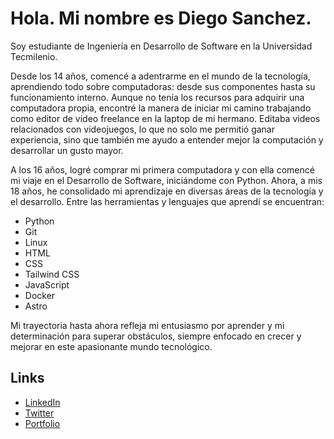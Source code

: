# Hola. Mi nombre es Diego Sanchez.

Soy estudiante de Ingeniería en Desarrollo de Software en la Universidad Tecmilenio.

Desde los 14 años, comencé a adentrarme en el mundo de la tecnología, aprendiendo todo sobre computadoras: desde sus componentes hasta su funcionamiento interno. Aunque no tenía los recursos para adquirir una computadora propia, encontré la manera de iniciar mi camino trabajando como editor de video freelance en la laptop de mi hermano. Editaba videos relacionados con videojuegos, lo que no solo me permitió ganar experiencia, sino que también me ayudo a entender mejor la computación y desarrollar un gusto mayor.

A los 16 años, logré comprar mi primera computadora y con ella comencé mi viaje en el Desarrollo de Software, iniciándome con Python. Ahora, a mis 18 años, he consolidado mi aprendizaje en diversas áreas de la tecnología y el desarrollo. Entre las herramientas y lenguajes que aprendí se encuentran:
- Python
- Git
- Linux
- HTML
- CSS
- Tailwind CSS
- JavaScript
- Docker
- Astro

Mi trayectoria hasta ahora refleja mi entusiasmo por aprender y mi determinación para superar obstáculos, siempre enfocado en crecer y mejorar en este apasionante mundo tecnológico.

## Links
- [LinkedIn](https://www.linkedin.com/in/diego-ronaldo-sanchez-pichardo-803a1a317/)
- [Twitter](https://twitter.com/diegodev018)
- [Portfolio](https://diego18.pro)